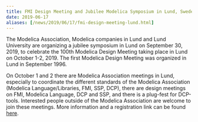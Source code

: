 ```yaml
---
title: FMI Design Meeting and Jubilee Modelica Symposium in Lund, Sweden
date: 2019-06-17
aliases: [/news/2019/06/17/fmi-design-meeting-lund.html]
---
```

The Modelica Association, Modelica companies in Lund and Lund University are organizing a jubilee symposium in Lund on September 30, 2019, to celebrate the 100th Modelica Design Meeting taking place in Lund on October 1-2, 2019.
The first Modelica Design Meeting was organized in Lund in September 1996.

On October 1 and 2 there are Modelica Association meetings in Lund, especially to coordinate the different standards of the Modelica Association (Modelica Language/Libraries, FMI, SSP, DCP), there are design meetings on FMI, Modelica Language, DCP and SSP, and there is a plug-fest for DCP-tools. Interested people outside of the Modelica Association are welcome to join these meetings.
More information and a registration link can be found [here](https://modelica.github.io/Symposium2019/).
